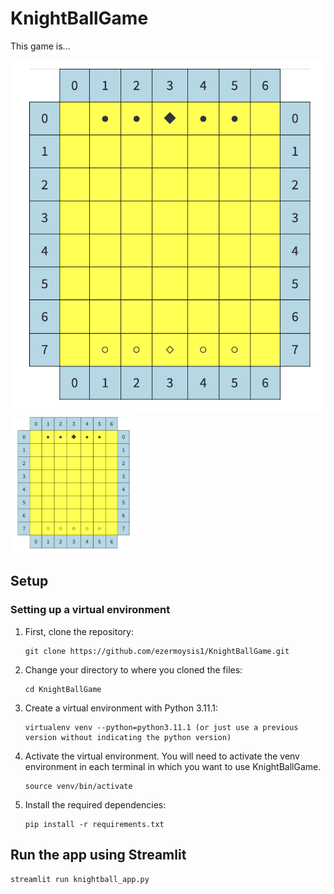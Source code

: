 # KnightBallGame

This game is...

![Project Logo](./images/KnightBall_img.png)
<img src="./images/KnightBall_img.png" alt="Project Logo" width="200"/>


## Setup

### Setting up a virtual environment 

1.  First, clone the repository:

    ```
    git clone https://github.com/ezermoysis1/KnightBallGame.git
    ```

2.  Change your directory to where you cloned the files:

    ```
    cd KnightBallGame
    ```

3.  Create a virtual environment with Python 3.11.1:

    ```
    virtualenv venv --python=python3.11.1 (or just use a previous version without indicating the python version)
    ```

4.  Activate the virtual environment. You will need to activate the venv environment in each terminal in which you want to use KnightBallGame.

    ```
    source venv/bin/activate
    ```
5.  Install the required dependencies:

    ```
    pip install -r requirements.txt
    ```

## Run the app using Streamlit

    streamlit run knightball_app.py
